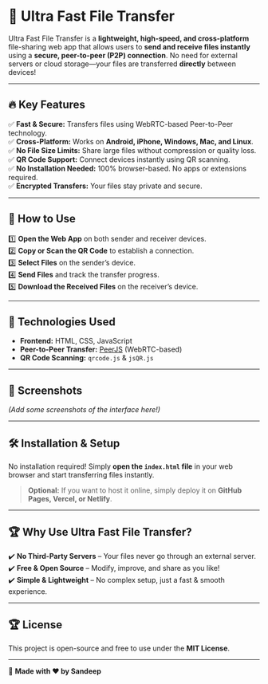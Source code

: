 # 🚀 Ultra Fast File Transfer  

Ultra Fast File Transfer is a **lightweight, high-speed, and cross-platform** file-sharing web app that allows users to **send and receive files instantly** using a **secure, peer-to-peer (P2P) connection**. No need for external servers or cloud storage—your files are transferred **directly** between devices!  

---

## 🔥 Key Features  
✅ **Fast & Secure:** Transfers files using WebRTC-based Peer-to-Peer technology.  
✅ **Cross-Platform:** Works on **Android, iPhone, Windows, Mac, and Linux**.  
✅ **No File Size Limits:** Share large files without compression or quality loss.  
✅ **QR Code Support:** Connect devices instantly using QR scanning.  
✅ **No Installation Needed:** 100% browser-based. No apps or extensions required.  
✅ **Encrypted Transfers:** Your files stay private and secure.  

---

## 📌 How to Use  
1️⃣ **Open the Web App** on both sender and receiver devices.  
2️⃣ **Copy or Scan the QR Code** to establish a connection.  
3️⃣ **Select Files** on the sender’s device.  
4️⃣ **Send Files** and track the transfer progress.  
5️⃣ **Download the Received Files** on the receiver’s device.  

---

## 🚀 Technologies Used  
- **Frontend:** HTML, CSS, JavaScript  
- **Peer-to-Peer Transfer:** [PeerJS](https://peerjs.com/) (WebRTC-based)  
- **QR Code Scanning:** `qrcode.js` & `jsQR.js`  

---

## 📸 Screenshots  
_(Add some screenshots of the interface here!)_  

---

## 🛠 Installation & Setup  
No installation required! Simply **open the `index.html` file** in your web browser and start transferring files instantly.  

> **Optional:** If you want to host it online, simply deploy it on **GitHub Pages, Vercel, or Netlify**.  

---

## 🏆 Why Use Ultra Fast File Transfer?  
✔️ **No Third-Party Servers** – Your files never go through an external server.  
✔️ **Free & Open Source** – Modify, improve, and share as you like!  
✔️ **Simple & Lightweight** – No complex setup, just a fast & smooth experience.  

---


## 🏆 License
This project is open-source and free to use under the **MIT License**.

---
🔗 **Made with ❤️ by Sandeep**
